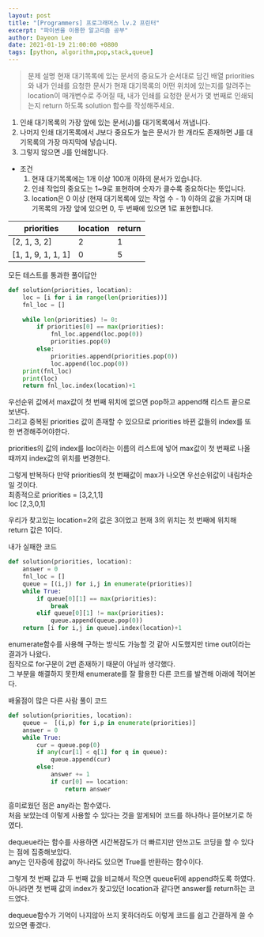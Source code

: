 ```yaml
---
layout: post
title: "[Programmers] 프로그래머스 lv.2 프린터"
excerpt: "파이썬을 이용한 알고리즘 공부"
author: Dayeon Lee
date: 2021-01-19 21:00:00 +0800
tags: [python, algorithm,pop,stack,queue]
---
```


> 문제 설명
현재 대기목록에 있는 문서의 중요도가 순서대로 담긴 배열 priorities와 내가 인쇄를 요청한 문서가 현재 대기목록의 어떤 위치에 있는지를 알려주는 location이 매개변수로 주어질 때, 내가 인쇄를 요청한 문서가 몇 번째로 인쇄되는지 return 하도록 solution 함수를 작성해주세요.


1. 인쇄 대기목록의 가장 앞에 있는 문서(J)를 대기목록에서 꺼냅니다.
2. 나머지 인쇄 대기목록에서 J보다 중요도가 높은 문서가 한 개라도 존재하면 J를 대기목록의 가장 마지막에 넣습니다.
3. 그렇지 않으면 J를 인쇄합니다.


- 조건
  1. 현재 대기목록에는 1개 이상 100개 이하의 문서가 있습니다.
  2. 인쇄 작업의 중요도는 1~9로 표현하며 숫자가 클수록 중요하다는 뜻입니다.
  3. location은 0 이상 (현재 대기목록에 있는 작업 수 - 1) 이하의 값을 가지며 대기목록의 가장 앞에 있으면 0, 두 번째에 있으면 1로 표현합니다.


|priorities|	location|	return|
|--|--|--|
|[2, 1, 3, 2]	|2	|1|
|[1, 1, 9, 1, 1, 1]	|0|	5|


모든 테스트를 통과한 풀이답안

```Python
def solution(priorities, location):
    loc = [i for i in range(len(priorities))]
    fnl_loc = []
    
    while len(priorities) != 0:
        if priorities[0] == max(priorities):
            fnl_loc.append(loc.pop(0))
            priorities.pop(0)
        else:
            priorities.append(priorities.pop(0))
            loc.append(loc.pop(0))
    print(fnl_loc)
    print(loc)
    return fnl_loc.index(location)+1
```


우선순위 값에서 max값이 첫 번째 위치에 없으면 pop하고 append해 리스트 끝으로 보낸다.   
그리고 중복된 priorities 값이 존재할 수 있으므로 priorities 바뀐 값들의 index를 또한 변경해주어야한다.    

priorities의 값의 index를 loc이라는 이름의 리스트에 넣어 max값이 첫 번째로 나올 때까지 index값의 위치를 변경한다.    

그렇게 반복하다 만약 priorities의 첫 번째값이 max가 나오면 우선순위값이 내림차순일 것이다.   
최종적으로 priorities =  [3,2,1,1]  
           loc [2,3,0,1]

우리가 찾고있는 location=2의 값은 3이었고 현재 3의 위치는 첫 번째에 위치해 return 값은 1이다.    



내가 실패한 코드 
```Python
def solution(priorities, location):
    answer = 0
    fnl_loc = []
    queue = [(i,j) for i,j in enumerate(priorities)]
    while True:
        if queue[0][1] == max(priorities):
            break
        elif queue[0][1] != max(priorities):
            queue.append(queue.pop(0))  
    return [i for i,j in queue].index(location)+1
```

enumerate함수를 사용해 구하는 방식도 가능할 것 같아 시도했지만 time out이라는 결과가 나왔다.    
짐작으로 for구문이 2번 존재하기 때문이 아닐까 생각했다.    
그 부분을 해결하지 못한채 enumerate를 잘 활용한 다른 코드를 발견해 아래에 적어본다. 



배울점이 많은 다른 사람 풀이 코드 
```Python
def solution(priorities, location):
    queue =  [(i,p) for i,p in enumerate(priorities)]
    answer = 0
    while True:
        cur = queue.pop(0)
        if any(cur[1] < q[1] for q in queue):
            queue.append(cur)
        else:
            answer += 1
            if cur[0] == location:
                return answer
```

흥미로웠던 점은 any라는 함수였다.  
처음 보았는데 이렇게 사용할 수 있다는 것을 알게되어 코드를 하나하나 뜯어보기로 하였다.   

dequeue라는 함수를 사용하면 시간복잠도가 더 빠르지만 안쓰고도 코딩을 할 수 있다는 점에 집중해보았다.   
any는 인자중에 참값이 하나라도 있으면 True를 반환하는 함수이다.   

그렇게 첫 번째 값과 두 번째 값을 비교해서 작으면 queue뒤에 append하도록 하였다.  
아니라면 첫 번째 값의 index가 찾고있던 location과 같다면 answer를 return하는 코드였다.  

dequeue함수가 기억이 나지않아 쓰지 못하더라도 이렇게 코드를 쉽고 간결하게 쓸 수 있으면 좋겠다. 
